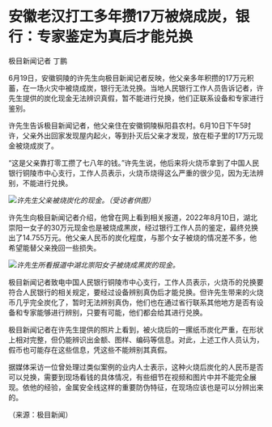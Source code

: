 

# 安徽老汉打工多年攒17万被烧成炭，银行：专家鉴定为真后才能兑换

极目新闻记者 丁鹏

6月19日，安徽铜陵的许先生向极目新闻记者反映，他父亲多年积攒的17万元积蓄，在一场火灾中被烧成炭，银行无法兑换。当地人民银行工作人员告诉记者，许先生提供的炭化现金无法辨识真假，暂不能进行兑换，他们正联系设备和专家进行鉴别。

许先生告诉极目新闻记者，他父亲住在安徽铜陵枞阳县农村。6月10日下午5时许，父亲外出回家发现屋内起火，等到扑灭后父亲才发现，放在柜子里的17万元现金被烧成炭了。

“这是父亲靠打零工攒了七八年的钱。”许先生说，他后来将火烧币拿到了中国人民银行铜陵市中心支行，工作人员表示，火烧币烧得这么严重的很少见，因为无法辨别，不能进行兑换。

![](https://inews.gtimg.com/om_bt/OmYGiPhwBW4MtIc42JFeVZVn7o8k9HoPN44hLZA7iSnTMAA/1000)_许先生父亲被烧炭化的现金。（受访者供图）_

许先生向极目新闻记者介绍，他曾在网上看到相关报道，2022年8月10日，湖北崇阳一女子的30万元现金也是被烧成黑炭，经过银行工作人员的鉴定，最终兑换出了14.755万元。他父亲人民币的炭化程度，与那个女子被烧的情况差不多，他希望能替父亲挽回一些损失。

![](https://inews.gtimg.com/om_bt/O0ZX1Mut80UVGpBeNquKlYA_TN3t2AD3fRjRMaFy8I9wUAA/1000)_许先生所看报道中湖北崇阳女子被烧成黑炭的现金。_

极目新闻记者致电中国人民银行铜陵市中心支行，工作人员表示，火烧币的兑换要符合人民银行的相关规定，要经过设备辨别真伪后才能兑换。但许先生带来的火烧币几乎完全炭化了，暂时无法辨别真伪，他们也在通过省行联系其他地方是否有设备和专家能够进行辨别，只要有可能，他们都会给其进行兑换。

极目新闻记者在许先生提供的照片上看到，被火烧后的一摞纸币炭化严重，在形状上相对完整，但仍能辨识出金额、图样、编码等信息。对此，上述工作人员认为，假币也可能存在这些信息，凭这些不能辨别其真假。

据媒体采访一位曾处理过类似案例的业内人士表示，这种火烧后炭化的人民币是否可以兑换，需要到现场看钱的具体情况，有些细节在视频和图片中并不能完全展现。依他的经验，金属安全线这样的重要防伪特征，在现场应该也是可以分辨出来的。

（来源：极目新闻）

